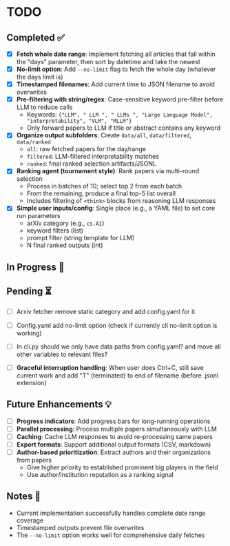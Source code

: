 # TODO

## Completed ✅

- [x] **Fetch whole date range**: Implement fetching all articles that fall within the "days" parameter, then sort by datetime and take the newest
- [x] **No-limit option**: Add `--no-limit` flag to fetch the whole day (whatever the days limit is) 
- [x] **Timestamped filenames**: Add current time to JSON filename to avoid overwrites
- [x] **Pre-filtering with string/regex**: Case-sensitive keyword pre-filter before LLM to reduce calls
  - Keywords: `{"LLM", " LLM ", " LLMs ", "Large Language Model", "interpretability", "VLM", "MLLM"}`
  - Only forward papers to LLM if title or abstract contains any keyword
- [x] **Organize output subfolders**: Create `data/all`, `data/filtered`, `data/ranked`
  - `all`: raw fetched papers for the day/range
  - `filtered`: LLM-filtered interpretability matches
  - `ranked`: final ranked selection artifacts/JSONL
- [x] **Ranking agent (tournament style)**: Rank papers via multi-round selection
  - Process in batches of 10; select top 2 from each batch
  - From the remaining, produce a final top-5 list overall
  - Includes filtering of `<think>` blocks from reasoning LLM responses
- [x] **Simple user inputs/config**: Single place (e.g., a YAML file) to set core run parameters
  - arXiv category (e.g., `cs.AI`)
  - keyword filters (list)
  - prompt filter (string template for LLM)
  - N final ranked outputs (int)

## In Progress 🚧

## Pending ⏳

- [ ] Arxiv fetcher remove static category and add config.yaml for it
- [ ] Config.yaml add no-limit option (check if currently cli no-limit option is working)
- [ ] In cli.py should we only have data paths from config.yaml? and move all other variables to relevant files?

- [ ] **Graceful interruption handling**: When user does Ctrl+C, still save current work and add "T" (terminated) to end of filename (before .jsonl extension)

## Future Enhancements 💡

- [ ] **Progress indicators**: Add progress bars for long-running operations
- [ ] **Parallel processing**: Process multiple papers simultaneously with LLM
- [ ] **Caching**: Cache LLM responses to avoid re-processing same papers
- [ ] **Export formats**: Support additional output formats (CSV, markdown)
- [ ] **Author-based prioritization**: Extract authors and their organizations from papers
  - Give higher priority to established prominent big players in the field
  - Use author/institution reputation as a ranking signal

## Notes 📝

- Current implementation successfully handles complete date range coverage
- Timestamped outputs prevent file overwrites
- The `--no-limit` option works well for comprehensive daily fetches
